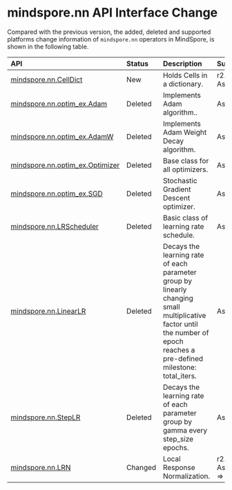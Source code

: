 # mindspore.nn API Interface Change

Compared with the previous version, the added, deleted and supported platforms change information of `mindspore.nn` operators in MindSpore, is shown in the following table.

|API|Status|Description|Support Platform|Class
|:----|:----|:----|:----|:----
[mindspore.nn.CellDict](https://mindspore.cn/docs/en/r2.2/api_python/nn/mindspore.nn.CellDict.html#mindspore.nn.CellDict)|New|Holds Cells in a dictionary.|r2.2: Ascend/GPU/CPU|Container
[mindspore.nn.optim_ex.Adam](https://mindspore.cn/docs/en/r2.1/api_python/nn/mindspore.nn.optim_ex.Adam.html#mindspore.nn.optim_ex.Adam)|Deleted|Implements Adam algorithm..|Ascend/GPU/CPU|Experimental Optimizer
[mindspore.nn.optim_ex.AdamW](https://mindspore.cn/docs/en/r2.1/api_python/nn/mindspore.nn.optim_ex.AdamW.html#mindspore.nn.optim_ex.AdamW)|Deleted|Implements Adam Weight Decay algorithm.|Ascend/GPU/CPU|Experimental Optimizer
[mindspore.nn.optim_ex.Optimizer](https://mindspore.cn/docs/en/r2.1/api_python/nn/mindspore.nn.optim_ex.Optimizer.html#mindspore.nn.optim_ex.Optimizer)|Deleted|Base class for all optimizers.|Ascend/GPU/CPU|Experimental Optimizer
[mindspore.nn.optim_ex.SGD](https://mindspore.cn/docs/en/r2.1/api_python/nn/mindspore.nn.optim_ex.SGD.html#mindspore.nn.optim_ex.SGD)|Deleted|Stochastic Gradient Descent optimizer.|Ascend/GPU/CPU|Experimental Optimizer
[mindspore.nn.LRScheduler](https://mindspore.cn/docs/en/r2.1/api_python/nn/mindspore.nn.LRScheduler.html#mindspore.nn.LRScheduler)|Deleted|Basic class of learning rate schedule.|Ascend/GPU/CPU|LRScheduler Class
[mindspore.nn.LinearLR](https://mindspore.cn/docs/en/r2.1/api_python/nn/mindspore.nn.LinearLR.html#mindspore.nn.LinearLR)|Deleted|Decays the learning rate of each parameter group by linearly changing small multiplicative factor until the number of epoch reaches a pre-defined milestone: total_iters.|Ascend/GPU/CPU|LRScheduler Class
[mindspore.nn.StepLR](https://mindspore.cn/docs/en/r2.1/api_python/nn/mindspore.nn.StepLR.html#mindspore.nn.StepLR)|Deleted|Decays the learning rate of each parameter group by gamma every step_size epochs.|Ascend/GPU/CPU|LRScheduler Class
[mindspore.nn.LRN](https://mindspore.cn/docs/en/r2.2/api_python/nn/mindspore.nn.LRN.html#mindspore.nn.LRN)|Changed|Local Response Normalization.|r2.1: Ascend/GPU/CPU => r2.2: GPU/CPU|Nonlinear Activation Layer
